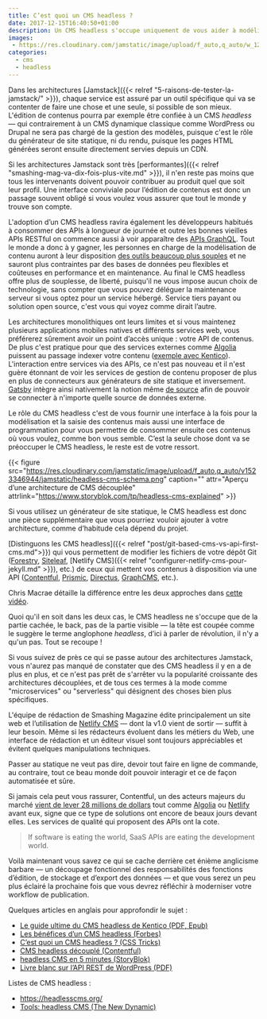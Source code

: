 ```yaml
---
title: C’est quoi un CMS headless ?
date: 2017-12-15T16:40:50+01:00
description: Un CMS headless s'occupe uniquement de vous aider à modéliser et à saisir vos contenus pour les fournir au terminal de votre choix.
images:
 - https://res.cloudinary.com/jamstatic/image/upload/f_auto,q_auto/w_1200,c_fit,co_white,g_north_west,x_80,y_120,l_text:poppins_80_ultrabold_line_spacing_-30:C%E2%80%99est%20quoi%20un%20CMS%20headless%20%3F/jamstatic/twitter-card.png
categories:
  - cms
  - headless
---
```


Dans les architectures [Jamstack]({{< relref
"5-raisons-de-tester-la-jamstack/" >}}), chaque service est assuré par un
outil spécifique qui va se contenter de faire une chose et une seule, si
possible de son mieux. L'édition de contenus pourra par exemple être confiée à
un CMS _headless_ — qui contrairement à un CMS dynamique classique comme
WordPress ou Drupal ne sera pas chargé de la gestion des modèles, puisque c'est
le rôle du générateur de site statique, ni du rendu, puisque les pages HTML
générées seront ensuite directement servies depuis un CDN.

Si les architectures Jamstack sont très [performantes]({{< relref
"smashing-mag-va-dix-fois-plus-vite.md" >}}), il n'en reste pas moins que tous
les intervenants doivent pouvoir contribuer au produit quel que soit leur
profil. Une interface conviviale pour l’édition de contenus est donc un passage
souvent obligé si vous voulez vous assurer que tout le monde y trouve son
compte.

L'adoption d’un CMS headless ravira également les développeurs habitués à
consommer des APIs à longueur de journée et outre les bonnes vieilles APIs
RESTful on commence aussi à voir apparaître des
[APIs GraphQL](https://graphcms.com/). Tout le monde a donc à y gagner, les
personnes en charge de la modélisation de contenu auront à leur disposition
[des outils beaucoup plus souples](https://www.contentful.com/developers/docs/concepts/data-model/)
et ne sauront plus contraintes par des bases de données peu flexibles et
coûteuses en performance et en maintenance. Au final le CMS headless offre plus
de souplesse, de liberté, puisqu'il ne vous impose aucun choix de technologie,
sans compter que vous pouvez déléguer la maintenance serveur si vous optez pour
un service hébergé. Service tiers payant ou solution open source, c'est vous qui
voyez comme dirait l’autre.

Les architectures monolithiques ont leurs limites et si vous maintenez plusieurs
applications mobiles natives et différents services web, vous préférerez
sûrement avoir un point d’accès unique : votre API de contenus. De plus c'est
pratique pour que des services externes comme
[Algolia](https://www.algolia.com/) puissent au passage indexer votre contenu
([exemple avec Kentico](https://kenticocloud.com/blog/searching-content-kentico-cloud-algolia-integration)).
L'interaction entre services via des APIs, ce n'est pas nouveau et il n'est
guère étonnant de voir les services de gestion de contenu proposer de plus en
plus de connecteurs aux générateurs de site statique et inversement.
[Gatsby](/categories/gatsby) intègre ainsi nativement la notion même
[de source](https://www.gatsbyjs.org/docs/create-source-plugin/) afin de pouvoir
se connecter à n'importe quelle source de données externe.

Le rôle du CMS headless c'est de vous fournir une interface à la fois pour la
modélisation et la saisie des contenus mais aussi une interface de programmation
pour vous permettre de consommer ensuite ces contenus où vous voulez, comme bon
vous semble. C’est la seule chose dont va se préoccuper le CMS headless, le
reste est de votre ressort.

{{< figure src="https://res.cloudinary.com/jamstatic/image/upload/f_auto,q_auto/v1523346944/jamstatic/headless-cms-schema.png" caption=""
attr="Aperçu d’une architecture de CMS découplée"
attrlink="https://www.storyblok.com/tp/headless-cms-explained" >}}

Si vous utilisez un générateur de site statique, le CMS headless est donc une
pièce supplémentaire que vous pourriez vouloir ajouter à votre architecture,
comme d’habitude cela dépend du projet.

[Distinguons les CMS headless]({{< relref "post/git-based-cms-vs-api-first-cms.md">}}) qui vous permettent de
modifier les fichiers de votre dépôt Git
([Forestry](https://forestry.io), [Siteleaf](https://siteleaf.com), [Netlify
CMS]({{< relref "configurer-netlify-cms-pour-jekyll.md" >}}), etc.) de ceux qui mettent vos contenus à disposition via une API
([Contentful](https://www.contentful.com/), [Prismic](https://prismic.io/),
[Directus](https://getdirectus.com/), [GraphCMS](https://graphcms.com/), etc.).

Chris Macrae détaille la différence entre les deux approches dans
[cette vidéo](https://www.youtube.com/watch?v=KX4G49ZrvY0).

Quoi qu'il en soit dans les deux cas, le CMS headless ne s'occupe que de la
partie cachée, le back, pas de la partie visible — la tête est coupée comme le
suggère le terme anglophone _headless_, d’ici à parler de révolution, il n'y a
qu'un pas. Tout se recoupe !

Si vous suivez de près ce qui se passe autour des architectures Jamstack, vous
n'aurez pas manqué de constater que des CMS headless il y en a de plus en plus,
et ce n'est pas prêt de s'arrêter vu la popularité croissante des architectures
découplées, et de tous ces termes à la mode comme "microservices" ou
"serverless" qui désignent des choses bien plus spécifiques.

L'équipe de rédaction de Smashing Magazine édite principalement un site web et l’utilisation de [Netlify CMS](https://www.netlifycms.org/) — dont la v1.0 vient de sortir — suffit à leur besoin. Même si les rédacteurs évoluent dans les métiers du Web, une interface de rédaction et un éditeur visuel sont toujours appréciables et évitent quelques manipulations techniques.

Passer au statique ne veut pas dire, devoir tout faire en ligne de commande, au
contraire, tout ce beau monde doit pouvoir interagir et ce de façon automatisée
et sûre.

Si jamais cela peut vous rassurer, Contentful, un des acteurs majeurs du marché
[vient de lever 28 millions de dollars](https://www.contentful.com/blog/2017/12/04/contentful-series-c/)
tout comme [Algolia](https://blog.algolia.com/redefining-incredible-search/) ou
[Netlify](https://www.netlify.com/blog/2017/08/09/netlify-raises-12m-from-a16z/)
avant eux, signe que ce type de solutions ont encore de beaux jours devant
elles. Les services de qualité qui proposent des APIs ont la cote.

> If software is eating the world, SaaS APIs are eating the development world.

Voilà maintenant vous savez ce qui se cache derrière cet énième anglicisme
barbare — un découpage fonctionnel des responsabilités des fonctions d’édition,
de stockage et d’export des données — et que vous serez un peu plus éclairé la
prochaine fois que vous devrez réfléchir à moderniser votre workflow de
publication.

Quelques articles en anglais pour approfondir le sujet :

- [Le guide ultime du CMS headless de Kentico (PDF, Epub)](https://kenticocloud.com/headless-cms-guide)
- [Les bénéfices d’un CMS headless (Forbes)](https://www.forbes.com/sites/forbestechcouncil/2017/11/22/the-benefits-of-a-headless-cms/#3447e5422d85)
- [C’est quoi un CMS headless ? (CSS Tricks)](https://css-tricks.com/what-is-a-headless-cms/)
- [CMS headless découplé (Contentful)](https://www.contentful.com/r/knowledgebase/headless-and-decoupled-cms/)
- [headless CMS en 5 minutes (StoryBlok)](https://www.storyblok.com/tp/headless-cms-explained)
- [Livre blanc sur l’API REST de WordPress (PDF)](https://humanmade.com/wordpress-rest-api-white-paper/)

Listes de CMS headless :

- <https://headlesscms.org/>
- [Tools: headless CMS (The New Dynamic)](https://www.thenewdynamic.org/tools/content-management/headless-cms/)
